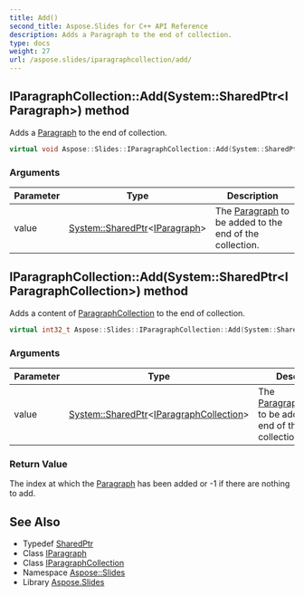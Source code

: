 ```yaml
---
title: Add()
second_title: Aspose.Slides for C++ API Reference
description: Adds a Paragraph to the end of collection.
type: docs
weight: 27
url: /aspose.slides/iparagraphcollection/add/
---
```

## IParagraphCollection::Add(System::SharedPtr\<IParagraph\>) method


Adds a [Paragraph](../../paragraph/) to the end of collection.

```cpp
virtual void Aspose::Slides::IParagraphCollection::Add(System::SharedPtr<IParagraph> value)=0
```


### Arguments

| Parameter | Type | Description |
| --- | --- | --- |
| value | [System::SharedPtr](../../../system/sharedptr/)\<[IParagraph](../../iparagraph/)\> | The [Paragraph](../../paragraph/) to be added to the end of the collection. |

## IParagraphCollection::Add(System::SharedPtr\<IParagraphCollection\>) method


Adds a content of [ParagraphCollection](../../paragraphcollection/) to the end of collection.

```cpp
virtual int32_t Aspose::Slides::IParagraphCollection::Add(System::SharedPtr<IParagraphCollection> value)=0
```


### Arguments

| Parameter | Type | Description |
| --- | --- | --- |
| value | [System::SharedPtr](../../../system/sharedptr/)\<[IParagraphCollection](../)\> | The [ParagraphCollection](../../paragraphcollection/) to be added to the end of the collection. |

### Return Value

The index at which the [Paragraph](../../paragraph/) has been added or -1 if there are nothing to add.

## See Also

* Typedef [SharedPtr](../../../system/sharedptr/)
* Class [IParagraph](../../iparagraph/)
* Class [IParagraphCollection](../)
* Namespace [Aspose::Slides](../../)
* Library [Aspose.Slides](../../../)